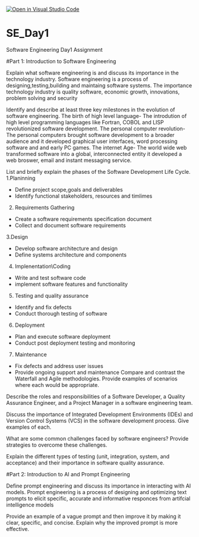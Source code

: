 [![Open in Visual Studio Code](https://classroom.github.com/assets/open-in-vscode-2e0aaae1b6195c2367325f4f02e2d04e9abb55f0b24a779b69b11b9e10269abc.svg)](https://classroom.github.com/online_ide?assignment_repo_id=18473701&assignment_repo_type=AssignmentRepo)
# SE_Day1
Software Engineering Day1 Assignment

#Part 1: Introduction to Software Engineering

Explain what software engineering is and discuss its importance in the technology industry.
Software engineering is a process of designing,testing,building and maintaing software systems.
The importance technology industry is quality software, economic growth, innovations, problem solving and security

Identify and describe at least three key milestones in the evolution of software engineering.
The birth of high level language- The introdution of high level programming languages like Fortran, COBOL and LISP revolutionized software development.
The personal computer revolution- The personal computers brought software development to a broader audience and it developed graphical user interfaces, word processing software and and early PC games.
The internet Age- The world wide web transformed software into a global, interconnected entity it developed a web broswer, email and instant messaging service.

List and briefly explain the phases of the Software Development Life Cycle.
1.Planinning
- Define project scope,goals and deliverables
- Identify functional stakeholders, resources and timlimes
2. Requirements Gathering
- Create a software requirements specification document
- Collect and document software requirements
  
3.Design
- Develop software architecture and design
- Define systems architecture and components
4. Implenentation\Coding
- Write and test software code
- implement software features and functionality
5. Testing and quality assurance
- Identify and fix defects
- Conduct thorough testing of software
6. Deployment
- Plan and execute software deployment
- Conduct post deployment testing and monitoring
7. Maintenance
- Fix defects and address user issues
- Provide ongoing support and maintenance
Compare and contrast the Waterfall and Agile methodologies. Provide examples of scenarios where each would be appropriate.


Describe the roles and responsibilities of a Software Developer, a Quality Assurance Engineer, and a Project Manager in a software engineering team.


Discuss the importance of Integrated Development Environments (IDEs) and Version Control Systems (VCS) in the software development process. Give examples of each.


What are some common challenges faced by software engineers? Provide strategies to overcome these challenges.


Explain the different types of testing (unit, integration, system, and acceptance) and their importance in software quality assurance.


#Part 2: Introduction to AI and Prompt Engineering


Define prompt engineering and discuss its importance in interacting with AI models.
Prompt engineering is a process of designing and optimizing text prompts to elicit specific, accurate and informative responces from artifcial intelligence models 


Provide an example of a vague prompt and then improve it by making it clear, specific, and concise. Explain why the improved prompt is more effective.

